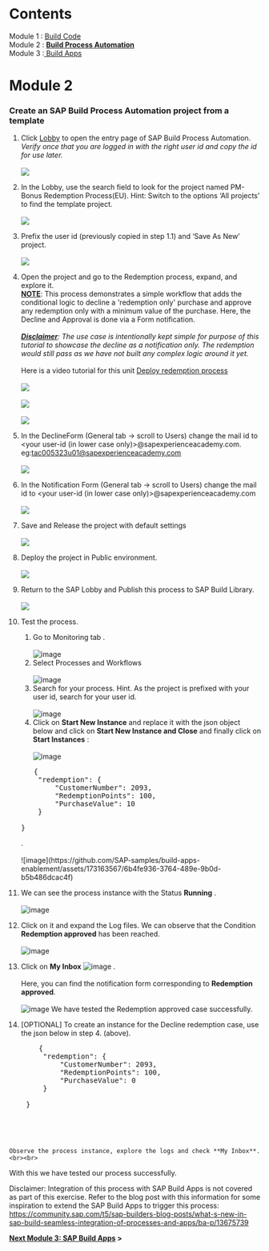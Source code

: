 # Contents
Module 1 : <a href="https://github.com/SAP-samples/build-apps-enablement/blob/main/BuildShow/251_TA_BTP-Build_Code_Using-Joule/251-1_Build_Code.md">Build Code<br></a>
Module 2 : <a href="https://github.com/SAP-samples/build-apps-enablement/blob/main/BuildShow/251-A_TA_BTP-Build_Code_ProcessAutomation/251A_Build_Process_Automation_optional.md"><b>Build Process Automation</b></a><br>
Module 3 :<a href="https://github.com/SAP-samples/build-apps-enablement/blob/main/BuildShow/252_TA_BTP-Build_Code_Build-Apps/252-0_Build_Apps.md"> Build Apps</a><br>

# Module 2 


### Create an SAP Build Process Automation project from a template

1. Click <a href ="https://sap-build-academy-devtest.eu10.build.cloud.sap/lobby"> Lobby</a> to open the entry page of SAP Build Process Automation.
<br><i>Verify once that you are logged in with the right user id and copy the id for use later. </i><br><br>
![](./Images/Image0.png)

2. In the Lobby, use the search field to look for the project named PM-Bonus Redemption Process(EU). Hint: Switch to the options ‘All projects’ to find the template project. <br><br>
![](./Images/Image1.png)

3. Prefix the user id (previously copied in step 1.1) and ‘Save As New’ project.<br><br>
![](./Images/Image3.png)

4. Open the project and go to the Redemption process, expand, and explore it. <br>
<b><u>NOTE</b></u>:  This process demonstrates a simple workflow that adds the conditional logic to decline a 'redemption only' purchase and approve any redemption only with a minimum value of the purchase. Here, the Decline and Approval is done via a Form notification. <br><br>
<i><b><u>Disclaimer</u></b>: The use case is intentionally kept simple for purpose of this tutorial to showcase the decline as a notification only. The redemption would still pass as we have not built any complex logic around it yet.<br><br></i>
Here is a video tutorial for this unit <a href="https://video.sap.com/media/t/1_14sg7rl1">Deploy redemption process</a><br><br>
![](./Images/Image6.png)<br><br>
![](./Images/Image7.png)<br><br>
![](./Images/Image8.png)




5. In the DeclineForm (General tab -> scroll to Users) change the mail id to <your user-id (in lower case only)>@sapexperienceacademy.com. eg:tac005323u01@sapexperienceacademy.com<br><br>
![](./Images/Image4.png)

6. In the Notification Form (General tab -> scroll to Users) change the mail id to <your user-id (in lower case only)>@sapexperienceacademy.com <br><br>
![](./Images/Image5.png)

7. Save and Release the project with default settings<br><br>
![](./Images/Image9.png)

8. Deploy the project in Public environment. <br><br>
![](./Images/image11.png)

9. Return to the SAP Lobby and Publish this process to SAP Build Library. <br><br>
![](./Images/image10.png)

10. Test the process.
    1. Go to Monitoring tab . <br><br> ![image](https://github.com/SAP-samples/build-apps-enablement/assets/173163567/f0c973c8-5b31-4025-9b4c-782f344601c6)
    2. Select Processes and Workflows <br><br>![image](https://github.com/SAP-samples/build-apps-enablement/assets/173163567/5d2c89cd-f017-4962-8898-a6d9546fde03)
    3. Search for your process. Hint. As the project is prefixed with your user id, search for your user id. <br> <br>![image](https://github.com/SAP-samples/build-apps-enablement/assets/173163567/8134833b-d0a2-4eb2-8e76-7bc581acb159)
    4. Click on **Start New Instance** and replace it with the json object below and click on **Start New Instance and Close** and finally click on **Start Instances** :  <br><br> ![image](https://github.com/SAP-samples/build-apps-enablement/assets/173163567/8480f4d0-70ca-440a-84e6-31733c16dfa6)
    <pre>
       {
        "redemption": {
            "CustomerNumber": 2093,
            "RedemptionPoints": 100,
            "PurchaseValue": 10
        }

    }</pre>.<br><br> ![image](https://github.com/SAP-samples/build-apps-enablement/assets/173163567/6b4fe936-3764-489e-9b0d-b5b486dcac4f)
11. We can see the process instance with the Status **Running** .<br><br>
    ![image](https://github.com/SAP-samples/build-apps-enablement/assets/173163567/a9ef60c2-4046-4531-ba28-ef3922f93c43)
13. Click on it and expand the Log files. We can observe that the Condition **Redemption approved** has been reached. <br><br> ![image](https://github.com/SAP-samples/build-apps-enablement/assets/173163567/d584de0c-df91-4400-96f2-c30ad93ff9d3)
14. Click on **My Inbox** ![image](https://github.com/SAP-samples/build-apps-enablement/assets/173163567/1d5b8bf9-e0f7-477a-89e3-181de25fbded) .<br><br> 
Here, you can find the notification form corresponding to **Redemption approved**. <br><br> ![image](https://github.com/SAP-samples/build-apps-enablement/assets/173163567/06f19e17-fab6-47ec-9436-ccfc866f01bb)
We have tested the Redemption approved case successfully.
15. [OPTIONAL] To create an instance for the Decline redemption case, use the json below in step 4. (above).
<pre>
       {
        "redemption": {
            "CustomerNumber": 2093,
            "RedemptionPoints": 100,
            "PurchaseValue": 0
        }

    }
    </pre><br><br>
    Observe the process instance, explore the logs and check **My Inbox**.<br><br>
With this we have tested our process successfully.

Disclaimer:  Integration of this process with SAP Build Apps is not covered as part of this exercise. Refer to the blog post with this information for some inspiration to extend the SAP Build Apps to trigger this process: https://community.sap.com/t5/sap-builders-blog-posts/what-s-new-in-sap-build-seamless-integration-of-processes-and-apps/ba-p/13675739


**[Next Module 3: SAP Build Apps](../252_TA_BTP-Build_Code_Build-Apps/252-0_Build_Apps.md) >**

 
